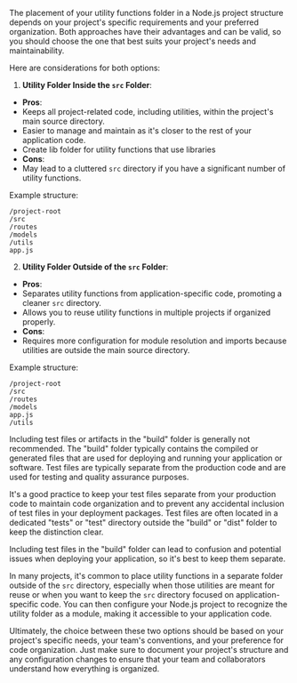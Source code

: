 The placement of your utility functions folder in a Node.js project structure depends on your project's specific requirements and your preferred organization. Both approaches have their advantages and can be valid, so you should choose the one that best suits your project's needs and maintainability.  
  
Here are considerations for both options:  
  
1. **Utility Folder Inside the `src` Folder**:  
- **Pros**:  
- Keeps all project-related code, including utilities, within the project's main source directory.  
- Easier to manage and maintain as it's closer to the rest of your application code.  
- Create lib folder for utility functions that use libraries
- **Cons**:  
- May lead to a cluttered `src` directory if you have a significant number of utility functions.  
  
Example structure:  
```  
/project-root  
/src  
/routes  
/models  
/utils  
app.js  
```  
  
2. **Utility Folder Outside of the `src` Folder**:  
- **Pros**:  
- Separates utility functions from application-specific code, promoting a cleaner `src` directory.  
- Allows you to reuse utility functions in multiple projects if organized properly.  
- **Cons**:  
- Requires more configuration for module resolution and imports because utilities are outside the main source directory.  
  
Example structure:  
```  
/project-root  
/src  
/routes  
/models  
app.js  
/utils  
```  


Including test files or artifacts in the "build" folder is generally not recommended. The "build" folder typically contains the compiled or generated files that are used for deploying and running your application or software. Test files are typically separate from the production code and are used for testing and quality assurance purposes.  
  
It's a good practice to keep your test files separate from your production code to maintain code organization and to prevent any accidental inclusion of test files in your deployment packages. Test files are often located in a dedicated "tests" or "test" directory outside the "build" or "dist" folder to keep the distinction clear.  
  
Including test files in the "build" folder can lead to confusion and potential issues when deploying your application, so it's best to keep them separate.



In many projects, it's common to place utility functions in a separate folder outside of the `src` directory, especially when those utilities are meant for reuse or when you want to keep the `src` directory focused on application-specific code. You can then configure your Node.js project to recognize the utility folder as a module, making it accessible to your application code.  
  
Ultimately, the choice between these two options should be based on your project's specific needs, your team's conventions, and your preference for code organization. Just make sure to document your project's structure and any configuration changes to ensure that your team and collaborators understand how everything is organized.